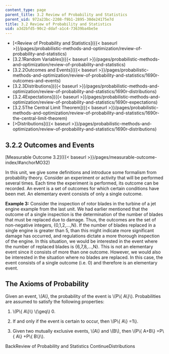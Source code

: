 ```yaml
---
content_type: page
parent_title: 3.2 Review of Probability and Statistics
parent_uid: 972a23bc-2208-f9b1-2895-30de24175e7d
title: 3.2 Review of Probability and Statistics
uid: a3d2bfd5-90c2-ddaf-a1c4-73639ba4be5e
---
```


*   [<Review of Probability and Statistics]({{< baseurl >}}/pages/probabilistic-methods-and-optimization/review-of-probability-and-statistics)
*   [3.2.1Random Variables]({{< baseurl >}}/pages/probabilistic-methods-and-optimization/review-of-probability-and-statistics)
*   [3.2.2Outcomes and Events]({{< baseurl >}}/pages/probabilistic-methods-and-optimization/review-of-probability-and-statistics/1690r-outcomes-and-events)
*   [3.2.3Distributions]({{< baseurl >}}/pages/probabilistic-methods-and-optimization/review-of-probability-and-statistics/1690r-distributions)
*   [3.2.4Expectations]({{< baseurl >}}/pages/probabilistic-methods-and-optimization/review-of-probability-and-statistics/1690r-expectations)
*   [3.2.5The Central Limit Theorem]({{< baseurl >}}/pages/probabilistic-methods-and-optimization/review-of-probability-and-statistics/1690r-the-central-limit-theorem)
*   [\>Distributions]({{< baseurl >}}/pages/probabilistic-methods-and-optimization/review-of-probability-and-statistics/1690r-distributions)

3.2.2 Outcomes and Events
-------------------------

[Measurable Outcome 3.2]({{< baseurl >}}/pages/measurable-outcome-index/#anchorMO32)

In this unit, we give some definitions and introduce some formalism from probability theory. Consider an experiment or activity that will be performed several times. Each time the experiment is performed, its outcome can be recorded. An event is a set of outcomes for which certain conditions have been met. An elementary event consists of only a single outcome.

**Example 3:** Consider the inspection of rotor blades in the turbine of a jet engine example from the last unit. We had earlier mentioned that the outcome of a single inspection is the determination of the number of blades that must be replaced due to damage. Thus, the outcomes are the set of non-negative integers, {0,1,2,...,N}. If the number of blades replaced in a single engine is greater than 5, than this might indicate more significant damage has occurred, and regulations dictate a more thorough inspection of the engine. In this situation, we would be interested in the event where the number of replaced blades is {6,7,8,...,N}. This is not an elementary event since it consists of more than one outcome. However, we would also be interested in the situation where no blades are replaced. In this case, the event consists of a single outcome (i.e. 0) and therefore is an elementary event.

The Axioms of Probability
-------------------------

Given an event, \\(A\\), the probability of the event is \\(P\\{ A\\}\\). Probabilities are assumed to satisfy the following properties:

1.  \\(P\\{ A\\}\\) \\(\\geq\\) 0.
    
2.  If and only if the event is certain to occur, then \\(P\\{ A\\} =1\\).
    
3.  Given two mutually exclusive events, \\(A\\) and \\(B\\), then \\(P\\{ A+B\\} =P\\{ A\\} +P\\{ B\\}\\).
    

BackReview of Probability and Statistics ContinueDistributions